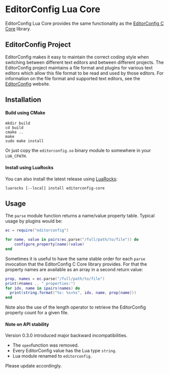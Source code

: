 # EditorConfig Lua Core

EditorConfig Lua Core provides the same functionality as the
[EditorConfig C Core][1] library.

## EditorConfig Project

EditorConfig makes it easy to maintain the correct coding style when switching
between different text editors and between different projects. The EditorConfig
project maintains a file format and plugins for various text editors which
allow this file format to be read and used by those editors. For information
on the file format and supported text editors, see the [EditorConfig][2]
website.

## Installation

#### Build using CMake

```
mkdir build
cd build
cmake ..
make
sudo make install
```

Or just copy the `editorconfig.so` binary module to somewhere in
your `LUA_CPATH`.

#### Install using LuaRocks

You can also install the latest release using [LuaRocks][3]:

```
luarocks [--local] install editorconfig-core
```

## Usage

The `parse` module function returns a name/value property table. Typical usage
by plugins would be:

```lua
ec = require("editorconfig")

for name, value in pairs(ec.parse("/full/path/to/file")) do
    configure_property[name](value)
end
```

Sometimes it is useful to have the same stable order for each `parse`
invocation that the EditorConfig C Core library provides. For that the property
names are available as an array in a second return value:

```lua
prop, names = ec.parse("/full/path/to/file")
print(#names .. " properties:")
for idx, name in ipairs(names) do
  print(string.format("%s: %s=%s", idx, name, prop[name]))
end
```

Note also the use of the length operator to retrieve the EditorConfig
property count for a given file.

#### Note on API stability

Version 0.3.0 introduced major backward incompatibilities.

* The `open`function was removed.
* Every EditorConfig value has the Lua type `string`.
* Lua module renamed to `editorconfig`. 

Please update accordingly.

[1]: https://github.com/editorconfig/editorconfig-core-c
[2]: https://editorconfig.org
[3]: https://luarocks.org
